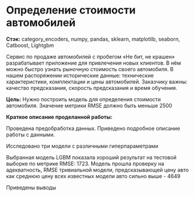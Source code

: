 # Определение стоимости автомобилей

**Стэк:** category_encoders, numpy, pandas, sklearn, matplotlib, seaborn, Сatboost, Lightgbm

Сервис по продаже автомобилей с пробегом «Не бит, не крашен» разрабатывает приложение для привлечения новых клиентов. В нём можно быстро узнать рыночную стоимость своего автомобиля. В нашем распоряжении исторические данные: технические характеристики, комплектации и цены автомобилей. Заказчику важны: качество предсказания, скорость предсказания и время обучения.

**Цель:**  Нужно построить модель для определения стоимости автомобиля. Значение метрики RMSE должно быть меньше 2500

**Краткое описание проделанной работы:**

Проведена предобработка данных. Приведено подробное описание работы с данными.

Исследовано три модели с различными гиперпараметрами

Выбранная модель LGBM показала хороший результат на тестовой выборке по метрике RMSE: 1723.
Модель прошла проверку на адекватность, RMSE тривиальной модели, предсказывающей цену авто как среднюю цену всех известных модели авто сильно выше - 4649 

Приведены выводы 
